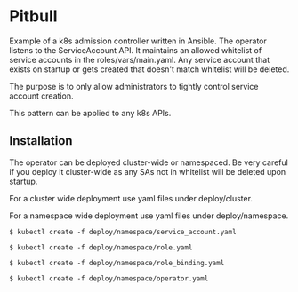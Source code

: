 # Pitbull

Example of a k8s admission controller written in Ansible. The operator listens to the ServiceAccount API.
It maintains an allowed whitelist of service accounts in the roles/vars/main.yaml. Any service account that
exists on startup or gets created that doesn't match whitelist will be deleted.

The purpose is to only allow administrators to tightly control service account creation.

This pattern can be applied to any k8s APIs.

## Installation
The operator can be deployed cluster-wide or namespaced. Be very careful if you deploy it cluster-wide as any
SAs not in whitelist will be deleted upon startup.

For a cluster wide deployment use yaml files under deploy/cluster.

For a namespace wide deployment use yaml files under deploy/namespace.

```$ kubectl create -f deploy/namespace/service_account.yaml```
 
```$ kubectl create -f deploy/namespace/role.yaml```

```$ kubectl create -f deploy/namespace/role_binding.yaml```

```$ kubectl create -f deploy/namespace/operator.yaml```
